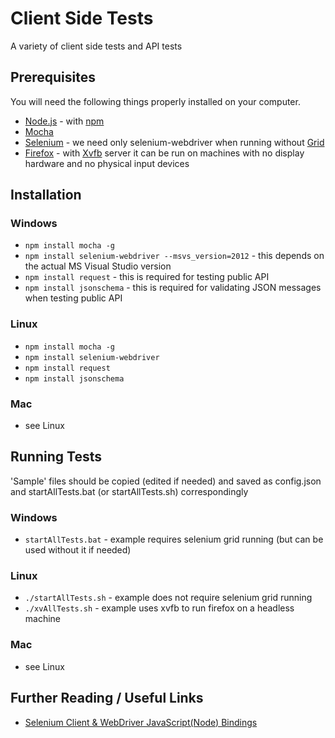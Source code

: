 # Client Side Tests
A variety of client side tests and API tests

## Prerequisites
You will need the following things properly installed on your computer.
* [Node.js](http://nodejs.org/) - with [npm](https://www.npmjs.com/)
* [Mocha](http://mochajs.org/)
* [Selenium](http://www.seleniumhq.org/) - we need only selenium-webdriver when running without [Grid](https://github.com/SeleniumHQ/selenium/wiki/Grid2)
* [Firefox](https://www.mozilla.org/) - with [Xvfb](http://www.x.org/archive/X11R7.6/doc/man/man1/Xvfb.1.xhtml) server it can be run on machines with no display hardware and no physical input devices

## Installation
### Windows
* `npm install mocha -g`
* `npm install selenium-webdriver --msvs_version=2012` - this depends on the actual MS Visual Studio version
* `npm install request` - this is required for testing public API
* `npm install jsonschema` - this is required for validating JSON messages when testing public API

### Linux
* `npm install mocha -g`
* `npm install selenium-webdriver`
* `npm install request`
* `npm install jsonschema`

### Mac
* see Linux

## Running Tests
'Sample' files should be copied (edited if needed) and saved as config.json and startAllTests.bat (or startAllTests.sh) correspondingly
### Windows
* `startAllTests.bat` - example requires selenium grid running (but can be used without it if needed)

### Linux
* `./startAllTests.sh` - example does not require selenium grid running
* `./xvAllTests.sh` - example uses xvfb to run firefox on a headless machine

### Mac
* see Linux

## Further Reading / Useful Links
* [Selenium Client & WebDriver JavaScript(Node) Bindings](http://seleniumhq.github.io/selenium/docs/api/javascript/index.html)

